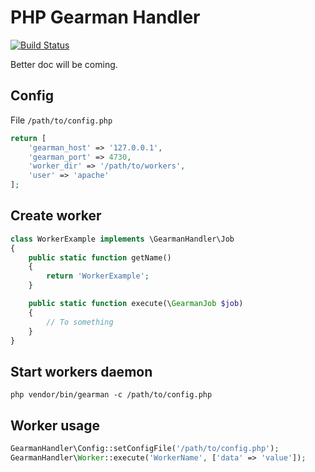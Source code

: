 PHP Gearman Handler
===================

[![Build Status](https://travis-ci.org/gavroche/php-gearman-handler.png)](https://travis-ci.org/gavroche/php-gearman-handler)

Better doc will be coming.

## Config

File ``/path/to/config.php``

```php
return [
    'gearman_host' => '127.0.0.1',
    'gearman_port' => 4730,
    'worker_dir' => '/path/to/workers',
    'user' => 'apache'
];
```

## Create worker

```php
class WorkerExample implements \GearmanHandler\Job
{
    public static function getName()
    {
        return 'WorkerExample';
    }

    public static function execute(\GearmanJob $job)
    {
        // To something
    }
}
```

## Start workers daemon

```shell
php vendor/bin/gearman -c /path/to/config.php
```

## Worker usage

```php
GearmanHandler\Config::setConfigFile('/path/to/config.php');
GearmanHandler\Worker::execute('WorkerName', ['data' => 'value']);
```